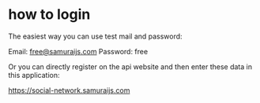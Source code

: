 # how to login

The easiest way you can use test mail and password:

Email: free@samuraijs.com
Password: free

Or you can directly register on the api website and then enter these data in this application:

https://social-network.samuraijs.com
